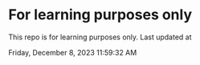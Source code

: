 # For learning purposes only
This repo is for learning purposes only.
Last updated at

Friday, December 8, 2023 11:59:32 AM


